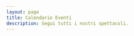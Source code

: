 ```yaml
---
layout: page
title: Calendario Eventi
description: Segui tutti i nostri spettacoli.
---
```


<div id="e-calendar" style="margin:auto; height:25em"></div>